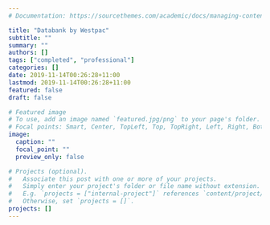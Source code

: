 ```yaml
---
# Documentation: https://sourcethemes.com/academic/docs/managing-content/

title: "Databank by Westpac"
subtitle: ""
summary: ""
authors: []
tags: ["completed", "professional"]
categories: []
date: 2019-11-14T00:26:28+11:00
lastmod: 2019-11-14T00:26:28+11:00
featured: false
draft: false

# Featured image
# To use, add an image named `featured.jpg/png` to your page's folder.
# Focal points: Smart, Center, TopLeft, Top, TopRight, Left, Right, BottomLeft, Bottom, BottomRight.
image:
  caption: ""
  focal_point: ""
  preview_only: false

# Projects (optional).
#   Associate this post with one or more of your projects.
#   Simply enter your project's folder or file name without extension.
#   E.g. `projects = ["internal-project"]` references `content/project/deep-learning/index.md`.
#   Otherwise, set `projects = []`.
projects: []
---
```

